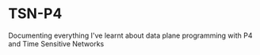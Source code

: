 # TSN-P4
Documenting everything I've learnt about data plane programming with P4 and Time Sensitive Networks

